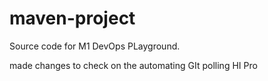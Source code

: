 # maven-project
Source code for M1 DevOps PLayground.

made changes to check on the automating GIt polling
HI Pro
